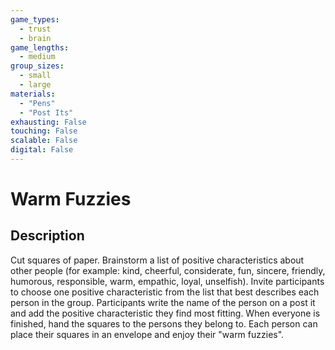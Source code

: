 ```yaml
---
game_types:
  - trust
  - brain
game_lengths:
  - medium
group_sizes:
  - small
  - large
materials:
  - "Pens"
  - "Post Its"
exhausting: False
touching: False
scalable: False
digital: False
---
```

# Warm Fuzzies

## Description
Cut squares of paper. Brainstorm a list of positive characteristics about other people (for example: kind, cheerful, considerate, fun, sincere, friendly, humorous, responsible, warm, empathic, loyal, unselfish). Invite participants to choose one positive characteristic from the list that best describes each person in the group. Participants write the name of the person on a post it and add the positive characteristic they find most fitting. When everyone is finished, hand the squares to the persons they belong to. Each person can place their squares in an envelope and enjoy their \"warm fuzzies\".
